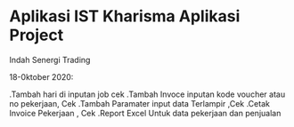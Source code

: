 # Aplikasi IST Kharisma Aplikasi Project
Indah Senergi Trading

18-0ktober 2020:

.Tambah hari di inputan job cek
.Tambah Invoce inputan kode voucher atau no pekerjaan, Cek
.Tambah Paramater input data Terlampir ,Cek
.Cetak Invoice Pekerjaan , Cek
.Report Excel Untuk data pekerjaan dan penjualan

